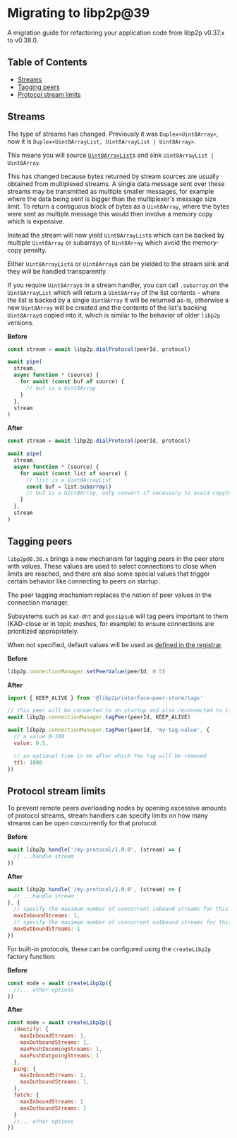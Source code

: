 # Migrating to libp2p@39 <!-- omit in toc -->

A migration guide for refactoring your application code from libp2p v0.37.x to v0.38.0.

## Table of Contents <!-- omit in toc -->

- [Streams](#streams)
- [Tagging peers](#tagging-peers)
- [Protocol stream limits](#protocol-stream-limits)

## Streams

The type of streams has changed. Previously it was `Duplex<Uint8Array>`, now it is `Duplex<Uint8ArrayList, Uint8ArrayList | Uint8Array>`.

This means you will source [`Uint8ArrayList`](https://www.npmjs.com/package/uint8arraylist)s and sink `Uint8ArrayList | Uint8Array`.

This has changed because bytes returned by stream sources are usually obtained from multiplexed streams. A single data message sent over these streams may be transmitted as multiple smaller messages, for example where the data being sent is bigger than the multiplexer's message size limit. To return a contiguous block of bytes as a `Uint8Array`, where the bytes were sent as multiple message this would then involve a memory copy which is expensive.

Instead the stream will now yield `Uint8ArrayList`s which can be backed by multiple `Uint8Array` or subarrays of `Uint8Array` which avoid the memory-copy penalty.

Either `Uint8ArrayList`s or `Uint8Array`s can be yielded to the stream sink and they will be handled transparently.

If you require `Uint8Array`s in a stream handler, you can call `.subarray` on the `Uint8ArrayList` which will return a `Uint8Array` of the list contents - where the list is backed by a single `Uint8Array` it will be returned as-is, otherwise a new `Uint8Array` will be created and the contents of the list's backing `Uint8Array`s copied into it, which is similar to the behavior of older `libp2p` versions.

**Before**

```js
const stream = await libp2p.dialProtocol(peerId, protocol)

await pipe(
  stream,
  async function * (source) {
    for await (const buf of source) {
      // buf is a Uint8Array
    }
  },
  stream
)
```

**After**

```js
const stream = await libp2p.dialProtocol(peerId, protocol)

await pipe(
  stream,
  async function * (source) {
    for await (const list of source) {
      // list is a Uint8ArrayList
      const buf = list.subarray()
      // buf is a Uint8Array, only convert if necessary to avoid copying memory
    }
  },
  stream
)
```

## Tagging peers

`libp2p@0.38.x` brings a new mechanism for tagging peers in the peer store with values.  These values are used to select connections to close when limits are reached, and there are also some special values that trigger certain behavior like connecting to peers on startup.

The peer tagging mechanism replaces the notion of peer values in the connection manager.

Subsystems such as `kad-dht` and `gossipsub` will tag peers important to them (KAD-close or in topic meshes, for example) to ensure connections are prioritized appropriately.

When not specified, default values will be used as [defined in the registrar](https://github.com/libp2p/js-libp2p/blob/master/src/registrar.ts#L14-L15).

**Before**

```js
libp2p.connectionManager.setPeerValue(peerId, 0.5)
```

**After**

```js
import { KEEP_ALIVE } from '@libp2p/interface-peer-store/tags'

// this peer will be connected to on startup and also reconnected to if the connection drops
await libp2p.connectionManager.tagPeer(peerId, KEEP_ALIVE)

await libp2p.connectionManager.tagPeer(peerId, 'my-tag-value', {
  // a value 0-100
  value: 0.5,

  // an optional time in ms after which the tag will be removed
  ttl: 1000
})
```

## Protocol stream limits

To prevent remote peers overloading nodes by opening excessive amounts of protocol streams, stream handlers can specify limits on how many streams can be open concurrently for that protocol.

**Before**

```js
await libp2p.handle('/my-protocol/1.0.0', (stream) => {
  // ...handle stream
})
```

**After**

```js
await libp2p.handle('/my-protocol/1.0.0', (stream) => {
  // ...handle stream
}, {
  // specify the maximum number of concurrent inbound streams for this protocol
  maxInboundStreams: 1,
  // specify the maximum number of concurrent outbound streams for this protocol
  maxOutboundStreams: 1
})
```

For built-in protocols, these can be configured using the `createLibp2p` factory function:

**Before**

```js
const node = await createLibp2p({
  //... other options
})
```

**After**

```js
const node = await createLibp2p({
  identify: {
    maxInboundStreams: 1,
    maxOutboundStreams: 1,
    maxPushIncomingStreams: 1,
    maxPushOutgoingStreams: 1
  },
  ping: {
    maxInboundStreams: 1,
    maxOutboundStreams: 1,
  },
  fetch: {
    maxInboundStreams: 1
    maxOutboundStreams: 1
  }
  //... other options
})
```
